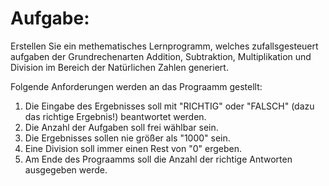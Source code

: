 # Aufgabe:

Erstellen Sie ein methematisches Lernprogramm, welches zufallsgesteuert aufgaben der Grundrechenarten Addition, Subtraktion, Multiplikation und Division im Bereich der Natürlichen Zahlen generiert.

Folgende Anforderungen werden an das Prograamm gestellt:


1) Die Eingabe des Ergebnisses soll mit "RICHTIG" oder "FALSCH" (dazu das richtige Ergebnis!) beantwortet werden.
2) Die Anzahl der Aufgaben soll frei wählbar sein.
3) Die Ergebnisses sollen nie größer als "1000" sein.
4) Eine Division soll immer einen Rest von "0" ergeben.
5) Am Ende des Prograamms soll die Anzahl der richtige Antworten ausgegeben werde.